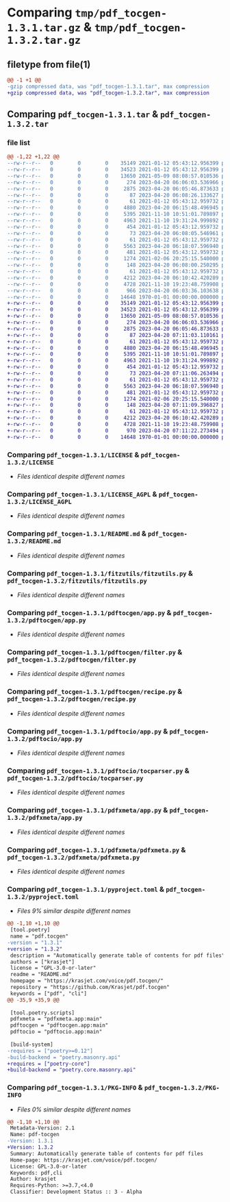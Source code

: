 # Comparing `tmp/pdf_tocgen-1.3.1.tar.gz` & `tmp/pdf_tocgen-1.3.2.tar.gz`

## filetype from file(1)

```diff
@@ -1 +1 @@
-gzip compressed data, was "pdf_tocgen-1.3.1.tar", max compression
+gzip compressed data, was "pdf_tocgen-1.3.2.tar", max compression
```

## Comparing `pdf_tocgen-1.3.1.tar` & `pdf_tocgen-1.3.2.tar`

### file list

```diff
@@ -1,22 +1,22 @@
--rw-r--r--   0        0        0    35149 2021-01-12 05:43:12.956399 pdf_tocgen-1.3.1/LICENSE
--rw-r--r--   0        0        0    34523 2021-01-12 05:43:12.956399 pdf_tocgen-1.3.1/LICENSE_AGPL
--rw-r--r--   0        0        0    13650 2021-05-09 08:08:57.010536 pdf_tocgen-1.3.1/README.md
--rw-r--r--   0        0        0      274 2023-04-20 06:06:03.536966 pdf_tocgen-1.3.1/fitzutils/__init__.py
--rw-r--r--   0        0        0     2875 2023-04-20 06:05:46.873633 pdf_tocgen-1.3.1/fitzutils/fitzutils.py
--rw-r--r--   0        0        0       87 2023-04-20 06:08:26.133627 pdf_tocgen-1.3.1/pdftocgen/__init__.py
--rw-r--r--   0        0        0       61 2021-01-12 05:43:12.959732 pdf_tocgen-1.3.1/pdftocgen/__main__.py
--rw-r--r--   0        0        0     4880 2023-04-20 06:15:48.496945 pdf_tocgen-1.3.1/pdftocgen/app.py
--rw-r--r--   0        0        0     5395 2021-11-10 10:51:01.789897 pdf_tocgen-1.3.1/pdftocgen/filter.py
--rw-r--r--   0        0        0     4963 2021-11-10 19:31:24.999892 pdf_tocgen-1.3.1/pdftocgen/recipe.py
--rw-r--r--   0        0        0      454 2021-01-12 05:43:12.959732 pdf_tocgen-1.3.1/pdftocgen/tocgen.py
--rw-r--r--   0        0        0       73 2023-04-20 06:08:05.546961 pdf_tocgen-1.3.1/pdftocio/__init__.py
--rw-r--r--   0        0        0       61 2021-01-12 05:43:12.959732 pdf_tocgen-1.3.1/pdftocio/__main__.py
--rw-r--r--   0        0        0     5563 2023-04-20 06:18:07.596940 pdf_tocgen-1.3.1/pdftocio/app.py
--rw-r--r--   0        0        0      481 2021-01-12 05:43:12.959732 pdf_tocgen-1.3.1/pdftocio/tocio.py
--rw-r--r--   0        0        0     1274 2021-02-06 20:25:15.540000 pdf_tocgen-1.3.1/pdftocio/tocparser.py
--rw-r--r--   0        0        0      148 2023-04-20 06:08:00.250295 pdf_tocgen-1.3.1/pdfxmeta/__init__.py
--rw-r--r--   0        0        0       61 2021-01-12 05:43:12.959732 pdf_tocgen-1.3.1/pdfxmeta/__main__.py
--rw-r--r--   0        0        0     4212 2023-04-20 06:10:42.420289 pdf_tocgen-1.3.1/pdfxmeta/app.py
--rw-r--r--   0        0        0     4728 2021-11-10 19:23:48.759908 pdf_tocgen-1.3.1/pdfxmeta/pdfxmeta.py
--rw-r--r--   0        0        0      966 2023-04-20 06:03:36.103638 pdf_tocgen-1.3.1/pyproject.toml
--rw-r--r--   0        0        0    14648 1970-01-01 00:00:00.000000 pdf_tocgen-1.3.1/PKG-INFO
+-rw-r--r--   0        0        0    35149 2021-01-12 05:43:12.956399 pdf_tocgen-1.3.2/LICENSE
+-rw-r--r--   0        0        0    34523 2021-01-12 05:43:12.956399 pdf_tocgen-1.3.2/LICENSE_AGPL
+-rw-r--r--   0        0        0    13650 2021-05-09 08:08:57.010536 pdf_tocgen-1.3.2/README.md
+-rw-r--r--   0        0        0      274 2023-04-20 06:06:03.536966 pdf_tocgen-1.3.2/fitzutils/__init__.py
+-rw-r--r--   0        0        0     2875 2023-04-20 06:05:46.873633 pdf_tocgen-1.3.2/fitzutils/fitzutils.py
+-rw-r--r--   0        0        0       87 2023-04-20 07:11:03.110161 pdf_tocgen-1.3.2/pdftocgen/__init__.py
+-rw-r--r--   0        0        0       61 2021-01-12 05:43:12.959732 pdf_tocgen-1.3.2/pdftocgen/__main__.py
+-rw-r--r--   0        0        0     4880 2023-04-20 06:15:48.496945 pdf_tocgen-1.3.2/pdftocgen/app.py
+-rw-r--r--   0        0        0     5395 2021-11-10 10:51:01.789897 pdf_tocgen-1.3.2/pdftocgen/filter.py
+-rw-r--r--   0        0        0     4963 2021-11-10 19:31:24.999892 pdf_tocgen-1.3.2/pdftocgen/recipe.py
+-rw-r--r--   0        0        0      454 2021-01-12 05:43:12.959732 pdf_tocgen-1.3.2/pdftocgen/tocgen.py
+-rw-r--r--   0        0        0       73 2023-04-20 07:11:06.263494 pdf_tocgen-1.3.2/pdftocio/__init__.py
+-rw-r--r--   0        0        0       61 2021-01-12 05:43:12.959732 pdf_tocgen-1.3.2/pdftocio/__main__.py
+-rw-r--r--   0        0        0     5563 2023-04-20 06:18:07.596940 pdf_tocgen-1.3.2/pdftocio/app.py
+-rw-r--r--   0        0        0      481 2021-01-12 05:43:12.959732 pdf_tocgen-1.3.2/pdftocio/tocio.py
+-rw-r--r--   0        0        0     1274 2021-02-06 20:25:15.540000 pdf_tocgen-1.3.2/pdftocio/tocparser.py
+-rw-r--r--   0        0        0      148 2023-04-20 07:11:09.396827 pdf_tocgen-1.3.2/pdfxmeta/__init__.py
+-rw-r--r--   0        0        0       61 2021-01-12 05:43:12.959732 pdf_tocgen-1.3.2/pdfxmeta/__main__.py
+-rw-r--r--   0        0        0     4212 2023-04-20 06:10:42.420289 pdf_tocgen-1.3.2/pdfxmeta/app.py
+-rw-r--r--   0        0        0     4728 2021-11-10 19:23:48.759908 pdf_tocgen-1.3.2/pdfxmeta/pdfxmeta.py
+-rw-r--r--   0        0        0      970 2023-04-20 07:11:22.273494 pdf_tocgen-1.3.2/pyproject.toml
+-rw-r--r--   0        0        0    14648 1970-01-01 00:00:00.000000 pdf_tocgen-1.3.2/PKG-INFO
```

### Comparing `pdf_tocgen-1.3.1/LICENSE` & `pdf_tocgen-1.3.2/LICENSE`

 * *Files identical despite different names*

### Comparing `pdf_tocgen-1.3.1/LICENSE_AGPL` & `pdf_tocgen-1.3.2/LICENSE_AGPL`

 * *Files identical despite different names*

### Comparing `pdf_tocgen-1.3.1/README.md` & `pdf_tocgen-1.3.2/README.md`

 * *Files identical despite different names*

### Comparing `pdf_tocgen-1.3.1/fitzutils/fitzutils.py` & `pdf_tocgen-1.3.2/fitzutils/fitzutils.py`

 * *Files identical despite different names*

### Comparing `pdf_tocgen-1.3.1/pdftocgen/app.py` & `pdf_tocgen-1.3.2/pdftocgen/app.py`

 * *Files identical despite different names*

### Comparing `pdf_tocgen-1.3.1/pdftocgen/filter.py` & `pdf_tocgen-1.3.2/pdftocgen/filter.py`

 * *Files identical despite different names*

### Comparing `pdf_tocgen-1.3.1/pdftocgen/recipe.py` & `pdf_tocgen-1.3.2/pdftocgen/recipe.py`

 * *Files identical despite different names*

### Comparing `pdf_tocgen-1.3.1/pdftocio/app.py` & `pdf_tocgen-1.3.2/pdftocio/app.py`

 * *Files identical despite different names*

### Comparing `pdf_tocgen-1.3.1/pdftocio/tocparser.py` & `pdf_tocgen-1.3.2/pdftocio/tocparser.py`

 * *Files identical despite different names*

### Comparing `pdf_tocgen-1.3.1/pdfxmeta/app.py` & `pdf_tocgen-1.3.2/pdfxmeta/app.py`

 * *Files identical despite different names*

### Comparing `pdf_tocgen-1.3.1/pdfxmeta/pdfxmeta.py` & `pdf_tocgen-1.3.2/pdfxmeta/pdfxmeta.py`

 * *Files identical despite different names*

### Comparing `pdf_tocgen-1.3.1/pyproject.toml` & `pdf_tocgen-1.3.2/pyproject.toml`

 * *Files 9% similar despite different names*

```diff
@@ -1,10 +1,10 @@
 [tool.poetry]
 name = "pdf.tocgen"
-version = "1.3.1"
+version = "1.3.2"
 description = "Automatically generate table of contents for pdf files"
 authors = ["krasjet"]
 license = "GPL-3.0-or-later"
 readme = "README.md"
 homepage = "https://krasjet.com/voice/pdf.tocgen/"
 repository = "https://github.com/Krasjet/pdf.tocgen"
 keywords = ["pdf", "cli"]
@@ -35,9 +35,9 @@
 
 [tool.poetry.scripts]
 pdfxmeta = "pdfxmeta.app:main"
 pdftocgen = "pdftocgen.app:main"
 pdftocio = "pdftocio.app:main"
 
 [build-system]
-requires = ["poetry>=0.12"]
-build-backend = "poetry.masonry.api"
+requires = ["poetry-core"]
+build-backend = "poetry.core.masonry.api"
```

### Comparing `pdf_tocgen-1.3.1/PKG-INFO` & `pdf_tocgen-1.3.2/PKG-INFO`

 * *Files 0% similar despite different names*

```diff
@@ -1,10 +1,10 @@
 Metadata-Version: 2.1
 Name: pdf-tocgen
-Version: 1.3.1
+Version: 1.3.2
 Summary: Automatically generate table of contents for pdf files
 Home-page: https://krasjet.com/voice/pdf.tocgen/
 License: GPL-3.0-or-later
 Keywords: pdf,cli
 Author: krasjet
 Requires-Python: >=3.7,<4.0
 Classifier: Development Status :: 3 - Alpha
```

